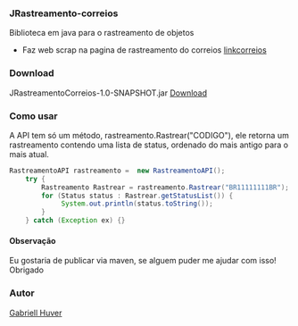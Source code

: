 ### JRastreamento-correios
Biblioteca em java para o rastreamento de objetos
* Faz web scrap na pagina de rastreamento do correios [linkcorreios](https://www.linkcorreios.com.br/ "Correios")

### Download
JRastreamentoCorreios-1.0-SNAPSHOT.jar [Download](https://github.com/gabriellhuver/JRastreamento-correios/blob/master/target/JRastreamentoCorreios-1.0-SNAPSHOT.jar "JRastreamento correios")

### Como usar
A API tem só um método, rastreamento.Rastrear("CODIGO"), ele retorna um rastreamento contendo uma lista de status, ordenado do mais antigo para o mais atual.
```java
RastreamentoAPI rastreamento =  new RastreamentoAPI();
	try {
		Rastreamento Rastrear = rastreamento.Rastrear("BR11111111BR");
		for (Status status : Rastrear.getStatusList()) {
			 System.out.println(status.toString());
		}
	} catch (Exception ex) {}
```
#### Observação
Eu gostaria de publicar via maven, se alguem puder me ajudar com isso! Obrigado

### Autor
[Gabriell Huver](https://github.com/gabriellhuver/ "Gabriell Huver")

